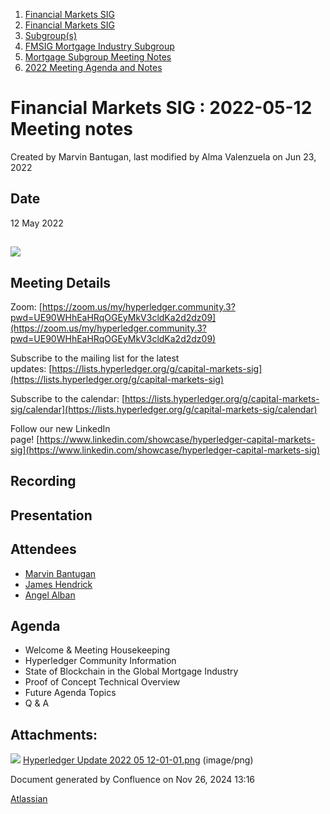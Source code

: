 1. [Financial Markets SIG](index.html)
2. [Financial Markets SIG](Financial-Markets-SIG_20545549.html)
3. [Subgroup(s)](20559462.html)
4. [FMSIG Mortgage Industry Subgroup](FMSIG-Mortgage-Industry-Subgroup_20546787.html)
5. [Mortgage Subgroup Meeting Notes](Mortgage-Subgroup-Meeting-Notes_20559602.html)
6. [2022 Meeting Agenda and Notes](2022-Meeting-Agenda-and-Notes_28279111.html)

# Financial Markets SIG : 2022-05-12 Meeting notes

Created by Marvin Bantugan, last modified by Alma Valenzuela on Jun 23, 2022

## Date

12 May 2022

## ![](attachments/20547340/20559927.png?height=250)

## Meeting Details

Zoom: [https://zoom.us/my/hyperledger.community.3?pwd=UE90WHhEaHRqOGEyMkV3cldKa2d2dz09](https://zoom.us/my/hyperledger.community.3?pwd=UE90WHhEaHRqOGEyMkV3cldKa2d2dz09)

Subscribe to the mailing list for the latest updates: [https://lists.hyperledger.org/g/capital-markets-sig](https://lists.hyperledger.org/g/capital-markets-sig)

Subscribe to the calendar: [https://lists.hyperledger.org/g/capital-markets-sig/calendar](https://lists.hyperledger.org/g/capital-markets-sig/calendar)

Follow our new LinkedIn page! [https://www.linkedin.com/showcase/hyperledger-capital-markets-sig](https://www.linkedin.com/showcase/hyperledger-capital-markets-sig)

## Recording

## Presentation

## Attendees

- [Marvin Bantugan](https://lf-hyperledger.atlassian.net/wiki/people/712020:1b75350c-2d79-4480-b0ea-774e0ab06540?ref=confluence)
- [James Hendrick](https://lf-hyperledger.atlassian.net/wiki/people/712020:51dc6fef-8c89-4b07-8897-1fad3347eea4?ref=confluence)
- [Angel Alban](https://lf-hyperledger.atlassian.net/wiki/people/600eefd8dc29b4006a39f08c?ref=confluence)

## Agenda

- Welcome &amp; Meeting Housekeeping
- Hyperledger Community Information
- State of Blockchain in the Global Mortgage Industry
- Proof of Concept Technical Overview
- Future Agenda Topics
- Q &amp; A

## Attachments:

![](images/icons/bullet_blue.gif) [Hyperledger Update 2022 05 12-01-01.png](attachments/20547340/20559927.png) (image/png)

Document generated by Confluence on Nov 26, 2024 13:16

[Atlassian](http://www.atlassian.com/)

